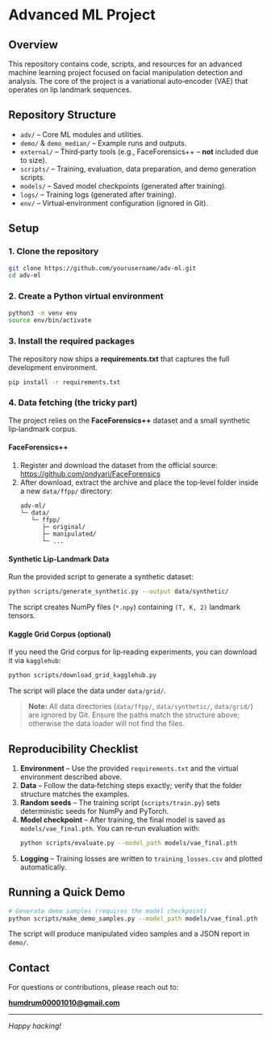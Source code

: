# Advanced ML Project

## Overview
This repository contains code, scripts, and resources for an advanced machine learning project focused on facial manipulation detection and analysis. The core of the project is a variational auto‑encoder (VAE) that operates on lip landmark sequences.

## Repository Structure
- `adv/` – Core ML modules and utilities.
- `demo/` & `demo_median/` – Example runs and outputs.
- `external/` – Third‑party tools (e.g., FaceForensics++ – **not** included due to size).
- `scripts/` – Training, evaluation, data preparation, and demo generation scripts.
- `models/` – Saved model checkpoints (generated after training).
- `logs/` – Training logs (generated after training).
- `env/` – Virtual‑environment configuration (ignored in Git).

## Setup

### 1. Clone the repository
```bash
git clone https://github.com/yourusername/adv-ml.git
cd adv-ml
```

### 2. Create a Python virtual environment
```bash
python3 -m venv env
source env/bin/activate
```

### 3. Install the required packages
The repository now ships a **requirements.txt** that captures the full development environment.

```bash
pip install -r requirements.txt
```

### 4. Data fetching (the tricky part)

The project relies on the **FaceForensics++** dataset and a small synthetic lip‑landmark corpus.

#### FaceForensics++
1. Register and download the dataset from the official source:
   https://github.com/ondyari/FaceForensics
2. After download, extract the archive and place the top‑level folder inside a new `data/ffpp/` directory:
   ```
   adv-ml/
   └─ data/
      └─ ffpp/
         ├─ original/
         ├─ manipulated/
         └─ ...
   ```

#### Synthetic Lip‑Landmark Data
Run the provided script to generate a synthetic dataset:
```bash
python scripts/generate_synthetic.py --output data/synthetic/
```
The script creates NumPy files (`*.npy`) containing `(T, K, 2)` landmark tensors.

#### Kaggle Grid Corpus (optional)
If you need the Grid corpus for lip‑reading experiments, you can download it via `kagglehub`:
```bash
python scripts/download_grid_kagglehub.py
```
The script will place the data under `data/grid/`.

> **Note:** All data directories (`data/ffpp/`, `data/synthetic/`, `data/grid/`) are ignored by Git. Ensure the paths match the structure above; otherwise the data loader will not find the files.

## Reproducibility Checklist
1. **Environment** – Use the provided `requirements.txt` and the virtual environment described above.
2. **Data** – Follow the data‑fetching steps exactly; verify that the folder structure matches the examples.
3. **Random seeds** – The training script (`scripts/train.py`) sets deterministic seeds for NumPy and PyTorch.
4. **Model checkpoint** – After training, the final model is saved as `models/vae_final.pth`. You can re‑run evaluation with:
   ```bash
   python scripts/evaluate.py --model_path models/vae_final.pth
   ```
5. **Logging** – Training losses are written to `training_losses.csv` and plotted automatically.

## Running a Quick Demo
```bash
# Generate demo samples (requires the model checkpoint)
python scripts/make_demo_samples.py --model_path models/vae_final.pth --output demo/
```
The script will produce manipulated video samples and a JSON report in `demo/`.

## Contact
For questions or contributions, please reach out to:

**humdrum00001010@gmail.com**

---

*Happy hacking!*
